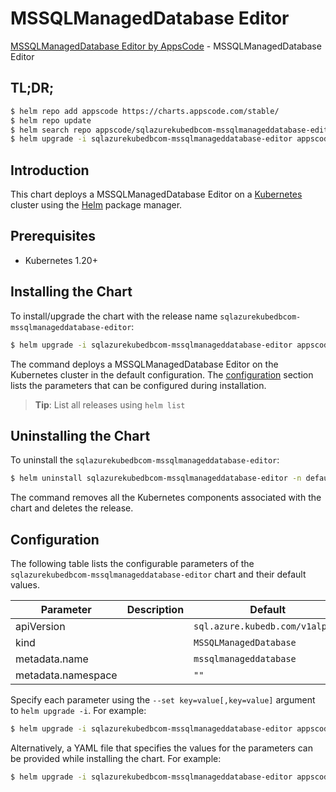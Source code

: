 # MSSQLManagedDatabase Editor

[MSSQLManagedDatabase Editor by AppsCode](https://appscode.com) - MSSQLManagedDatabase Editor

## TL;DR;

```bash
$ helm repo add appscode https://charts.appscode.com/stable/
$ helm repo update
$ helm search repo appscode/sqlazurekubedbcom-mssqlmanageddatabase-editor --version=v0.22.0
$ helm upgrade -i sqlazurekubedbcom-mssqlmanageddatabase-editor appscode/sqlazurekubedbcom-mssqlmanageddatabase-editor -n default --create-namespace --version=v0.22.0
```

## Introduction

This chart deploys a MSSQLManagedDatabase Editor on a [Kubernetes](http://kubernetes.io) cluster using the [Helm](https://helm.sh) package manager.

## Prerequisites

- Kubernetes 1.20+

## Installing the Chart

To install/upgrade the chart with the release name `sqlazurekubedbcom-mssqlmanageddatabase-editor`:

```bash
$ helm upgrade -i sqlazurekubedbcom-mssqlmanageddatabase-editor appscode/sqlazurekubedbcom-mssqlmanageddatabase-editor -n default --create-namespace --version=v0.22.0
```

The command deploys a MSSQLManagedDatabase Editor on the Kubernetes cluster in the default configuration. The [configuration](#configuration) section lists the parameters that can be configured during installation.

> **Tip**: List all releases using `helm list`

## Uninstalling the Chart

To uninstall the `sqlazurekubedbcom-mssqlmanageddatabase-editor`:

```bash
$ helm uninstall sqlazurekubedbcom-mssqlmanageddatabase-editor -n default
```

The command removes all the Kubernetes components associated with the chart and deletes the release.

## Configuration

The following table lists the configurable parameters of the `sqlazurekubedbcom-mssqlmanageddatabase-editor` chart and their default values.

|     Parameter      | Description |                  Default                   |
|--------------------|-------------|--------------------------------------------|
| apiVersion         |             | <code>sql.azure.kubedb.com/v1alpha1</code> |
| kind               |             | <code>MSSQLManagedDatabase</code>          |
| metadata.name      |             | <code>mssqlmanageddatabase</code>          |
| metadata.namespace |             | <code>""</code>                            |


Specify each parameter using the `--set key=value[,key=value]` argument to `helm upgrade -i`. For example:

```bash
$ helm upgrade -i sqlazurekubedbcom-mssqlmanageddatabase-editor appscode/sqlazurekubedbcom-mssqlmanageddatabase-editor -n default --create-namespace --version=v0.22.0 --set apiVersion=sql.azure.kubedb.com/v1alpha1
```

Alternatively, a YAML file that specifies the values for the parameters can be provided while
installing the chart. For example:

```bash
$ helm upgrade -i sqlazurekubedbcom-mssqlmanageddatabase-editor appscode/sqlazurekubedbcom-mssqlmanageddatabase-editor -n default --create-namespace --version=v0.22.0 --values values.yaml
```
